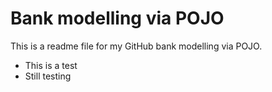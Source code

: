 # Bank modelling via POJO

This is a readme file for my GitHub bank modelling via POJO.

* This is a test
* Still testing